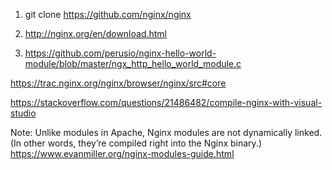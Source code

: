 1. git clone https://github.com/nginx/nginx

2. http://nginx.org/en/download.html

3. https://github.com/perusio/nginx-hello-world-module/blob/master/ngx_http_hello_world_module.c

https://trac.nginx.org/nginx/browser/nginx/src#core

https://stackoverflow.com/questions/21486482/compile-nginx-with-visual-studio

Note: Unlike modules in Apache, Nginx modules are not dynamically linked. (In other words, they’re compiled right into the Nginx binary.)
https://www.evanmiller.org/nginx-modules-guide.html
